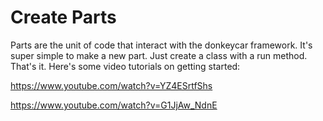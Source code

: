 # Create Parts

Parts are the unit of code that interact with the donkeycar framework. It's super simple to make a new part. Just create a class with a run method. That's it. Here's some video tutorials on getting started:

https://www.youtube.com/watch?v=YZ4ESrtfShs

https://www.youtube.com/watch?v=G1JjAw_NdnE
